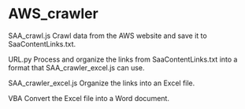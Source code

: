 # AWS_crawler

SAA_crawl.js
Crawl data from the AWS website and save it to SaaContentLinks.txt.

URL.py
Process and organize the links from SaaContentLinks.txt into a format that SAA_crawler_excel.js can use.

SAA_crawler_excel.js
Organize the links into an Excel file.

VBA
Convert the Excel file into a Word document.
